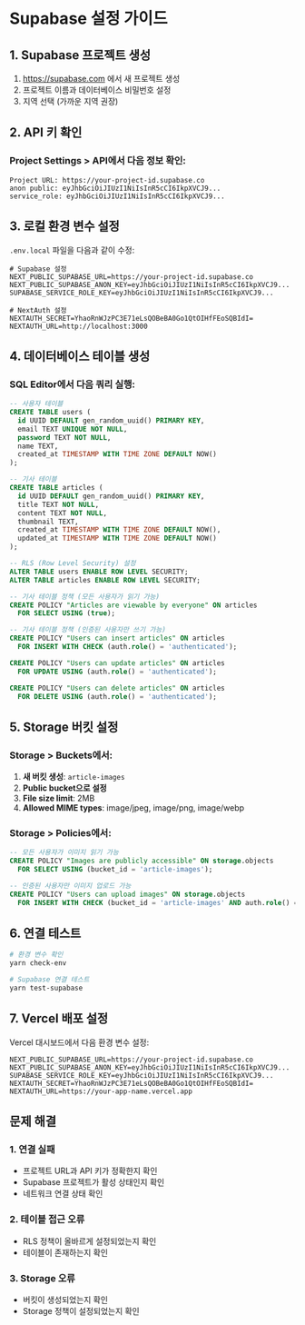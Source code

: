 # Supabase 설정 가이드

## 1. Supabase 프로젝트 생성

1. https://supabase.com 에서 새 프로젝트 생성
2. 프로젝트 이름과 데이터베이스 비밀번호 설정
3. 지역 선택 (가까운 지역 권장)

## 2. API 키 확인

### Project Settings > API에서 다음 정보 확인:

```
Project URL: https://your-project-id.supabase.co
anon public: eyJhbGciOiJIUzI1NiIsInR5cCI6IkpXVCJ9...
service_role: eyJhbGciOiJIUzI1NiIsInR5cCI6IkpXVCJ9...
```

## 3. 로컬 환경 변수 설정

`.env.local` 파일을 다음과 같이 수정:

```env
# Supabase 설정
NEXT_PUBLIC_SUPABASE_URL=https://your-project-id.supabase.co
NEXT_PUBLIC_SUPABASE_ANON_KEY=eyJhbGciOiJIUzI1NiIsInR5cCI6IkpXVCJ9...
SUPABASE_SERVICE_ROLE_KEY=eyJhbGciOiJIUzI1NiIsInR5cCI6IkpXVCJ9...

# NextAuth 설정
NEXTAUTH_SECRET=YhaoRnWJzPC3E71eLsQOBeBA0Go1QtOIHfFEoSQBIdI=
NEXTAUTH_URL=http://localhost:3000
```

## 4. 데이터베이스 테이블 생성

### SQL Editor에서 다음 쿼리 실행:

```sql
-- 사용자 테이블
CREATE TABLE users (
  id UUID DEFAULT gen_random_uuid() PRIMARY KEY,
  email TEXT UNIQUE NOT NULL,
  password TEXT NOT NULL,
  name TEXT,
  created_at TIMESTAMP WITH TIME ZONE DEFAULT NOW()
);

-- 기사 테이블
CREATE TABLE articles (
  id UUID DEFAULT gen_random_uuid() PRIMARY KEY,
  title TEXT NOT NULL,
  content TEXT NOT NULL,
  thumbnail TEXT,
  created_at TIMESTAMP WITH TIME ZONE DEFAULT NOW(),
  updated_at TIMESTAMP WITH TIME ZONE DEFAULT NOW()
);

-- RLS (Row Level Security) 설정
ALTER TABLE users ENABLE ROW LEVEL SECURITY;
ALTER TABLE articles ENABLE ROW LEVEL SECURITY;

-- 기사 테이블 정책 (모든 사용자가 읽기 가능)
CREATE POLICY "Articles are viewable by everyone" ON articles
  FOR SELECT USING (true);

-- 기사 테이블 정책 (인증된 사용자만 쓰기 가능)
CREATE POLICY "Users can insert articles" ON articles
  FOR INSERT WITH CHECK (auth.role() = 'authenticated');

CREATE POLICY "Users can update articles" ON articles
  FOR UPDATE USING (auth.role() = 'authenticated');

CREATE POLICY "Users can delete articles" ON articles
  FOR DELETE USING (auth.role() = 'authenticated');
```

## 5. Storage 버킷 설정

### Storage > Buckets에서:

1. **새 버킷 생성**: `article-images`
2. **Public bucket으로 설정**
3. **File size limit**: 2MB
4. **Allowed MIME types**: image/jpeg, image/png, image/webp

### Storage > Policies에서:

```sql
-- 모든 사용자가 이미지 읽기 가능
CREATE POLICY "Images are publicly accessible" ON storage.objects
  FOR SELECT USING (bucket_id = 'article-images');

-- 인증된 사용자만 이미지 업로드 가능
CREATE POLICY "Users can upload images" ON storage.objects
  FOR INSERT WITH CHECK (bucket_id = 'article-images' AND auth.role() = 'authenticated');
```

## 6. 연결 테스트

```bash
# 환경 변수 확인
yarn check-env

# Supabase 연결 테스트
yarn test-supabase
```

## 7. Vercel 배포 설정

Vercel 대시보드에서 다음 환경 변수 설정:

```
NEXT_PUBLIC_SUPABASE_URL=https://your-project-id.supabase.co
NEXT_PUBLIC_SUPABASE_ANON_KEY=eyJhbGciOiJIUzI1NiIsInR5cCI6IkpXVCJ9...
SUPABASE_SERVICE_ROLE_KEY=eyJhbGciOiJIUzI1NiIsInR5cCI6IkpXVCJ9...
NEXTAUTH_SECRET=YhaoRnWJzPC3E71eLsQOBeBA0Go1QtOIHfFEoSQBIdI=
NEXTAUTH_URL=https://your-app-name.vercel.app
```

## 문제 해결

### 1. 연결 실패
- 프로젝트 URL과 API 키가 정확한지 확인
- Supabase 프로젝트가 활성 상태인지 확인
- 네트워크 연결 상태 확인

### 2. 테이블 접근 오류
- RLS 정책이 올바르게 설정되었는지 확인
- 테이블이 존재하는지 확인

### 3. Storage 오류
- 버킷이 생성되었는지 확인
- Storage 정책이 설정되었는지 확인 